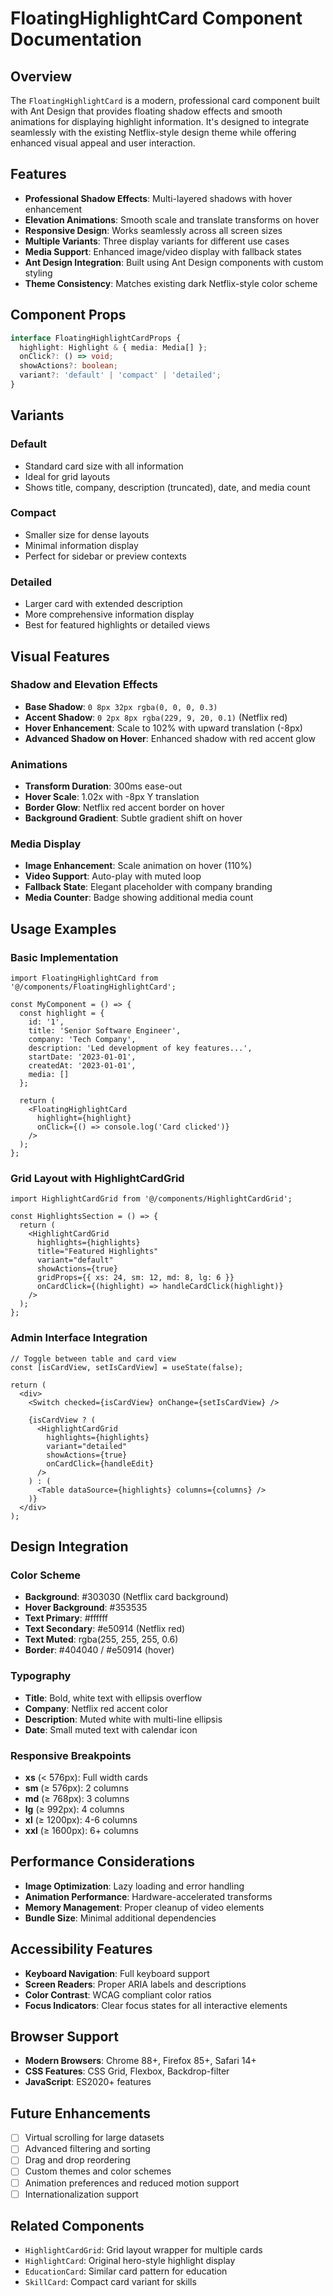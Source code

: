 # FloatingHighlightCard Component Documentation

## Overview

The `FloatingHighlightCard` is a modern, professional card component built with Ant Design that provides floating shadow effects and smooth animations for displaying highlight information. It's designed to integrate seamlessly with the existing Netflix-style design theme while offering enhanced visual appeal and user interaction.

## Features

- **Professional Shadow Effects**: Multi-layered shadows with hover enhancement
- **Elevation Animations**: Smooth scale and translate transforms on hover
- **Responsive Design**: Works seamlessly across all screen sizes
- **Multiple Variants**: Three display variants for different use cases
- **Media Support**: Enhanced image/video display with fallback states
- **Ant Design Integration**: Built using Ant Design components with custom styling
- **Theme Consistency**: Matches existing dark Netflix-style color scheme

## Component Props

```typescript
interface FloatingHighlightCardProps {
  highlight: Highlight & { media: Media[] };
  onClick?: () => void;
  showActions?: boolean;
  variant?: 'default' | 'compact' | 'detailed';
}
```

## Variants

### Default
- Standard card size with all information
- Ideal for grid layouts
- Shows title, company, description (truncated), date, and media count

### Compact
- Smaller size for dense layouts
- Minimal information display
- Perfect for sidebar or preview contexts

### Detailed
- Larger card with extended description
- More comprehensive information display
- Best for featured highlights or detailed views

## Visual Features

### Shadow and Elevation Effects
- **Base Shadow**: `0 8px 32px rgba(0, 0, 0, 0.3)`
- **Accent Shadow**: `0 2px 8px rgba(229, 9, 20, 0.1)` (Netflix red)
- **Hover Enhancement**: Scale to 102% with upward translation (-8px)
- **Advanced Shadow on Hover**: Enhanced shadow with red accent glow

### Animations
- **Transform Duration**: 300ms ease-out
- **Hover Scale**: 1.02x with -8px Y translation
- **Border Glow**: Netflix red accent border on hover
- **Background Gradient**: Subtle gradient shift on hover

### Media Display
- **Image Enhancement**: Scale animation on hover (110%)
- **Video Support**: Auto-play with muted loop
- **Fallback State**: Elegant placeholder with company branding
- **Media Counter**: Badge showing additional media count

## Usage Examples

### Basic Implementation

```tsx
import FloatingHighlightCard from '@/components/FloatingHighlightCard';

const MyComponent = () => {
  const highlight = {
    id: '1',
    title: 'Senior Software Engineer',
    company: 'Tech Company',
    description: 'Led development of key features...',
    startDate: '2023-01-01',
    createdAt: '2023-01-01',
    media: []
  };

  return (
    <FloatingHighlightCard 
      highlight={highlight}
      onClick={() => console.log('Card clicked')}
    />
  );
};
```

### Grid Layout with HighlightCardGrid

```tsx
import HighlightCardGrid from '@/components/HighlightCardGrid';

const HighlightsSection = () => {
  return (
    <HighlightCardGrid
      highlights={highlights}
      title="Featured Highlights"
      variant="default"
      showActions={true}
      gridProps={{ xs: 24, sm: 12, md: 8, lg: 6 }}
      onCardClick={(highlight) => handleCardClick(highlight)}
    />
  );
};
```

### Admin Interface Integration

```tsx
// Toggle between table and card view
const [isCardView, setIsCardView] = useState(false);

return (
  <div>
    <Switch checked={isCardView} onChange={setIsCardView} />
    
    {isCardView ? (
      <HighlightCardGrid
        highlights={highlights}
        variant="detailed"
        showActions={true}
        onCardClick={handleEdit}
      />
    ) : (
      <Table dataSource={highlights} columns={columns} />
    )}
  </div>
);
```

## Design Integration

### Color Scheme
- **Background**: #303030 (Netflix card background)
- **Hover Background**: #353535
- **Text Primary**: #ffffff
- **Text Secondary**: #e50914 (Netflix red)
- **Text Muted**: rgba(255, 255, 255, 0.6)
- **Border**: #404040 / #e50914 (hover)

### Typography
- **Title**: Bold, white text with ellipsis overflow
- **Company**: Netflix red accent color
- **Description**: Muted white with multi-line ellipsis
- **Date**: Small muted text with calendar icon

### Responsive Breakpoints
- **xs** (< 576px): Full width cards
- **sm** (≥ 576px): 2 columns
- **md** (≥ 768px): 3 columns
- **lg** (≥ 992px): 4 columns
- **xl** (≥ 1200px): 4-6 columns
- **xxl** (≥ 1600px): 6+ columns

## Performance Considerations

- **Image Optimization**: Lazy loading and error handling
- **Animation Performance**: Hardware-accelerated transforms
- **Memory Management**: Proper cleanup of video elements
- **Bundle Size**: Minimal additional dependencies

## Accessibility Features

- **Keyboard Navigation**: Full keyboard support
- **Screen Readers**: Proper ARIA labels and descriptions
- **Color Contrast**: WCAG compliant color ratios
- **Focus Indicators**: Clear focus states for all interactive elements

## Browser Support

- **Modern Browsers**: Chrome 88+, Firefox 85+, Safari 14+
- **CSS Features**: CSS Grid, Flexbox, Backdrop-filter
- **JavaScript**: ES2020+ features

## Future Enhancements

- [ ] Virtual scrolling for large datasets
- [ ] Advanced filtering and sorting
- [ ] Drag and drop reordering
- [ ] Custom themes and color schemes
- [ ] Animation preferences and reduced motion support
- [ ] Internationalization support

## Related Components

- `HighlightCardGrid`: Grid layout wrapper for multiple cards
- `HighlightCard`: Original hero-style highlight display
- `EducationCard`: Similar card pattern for education
- `SkillCard`: Compact card variant for skills